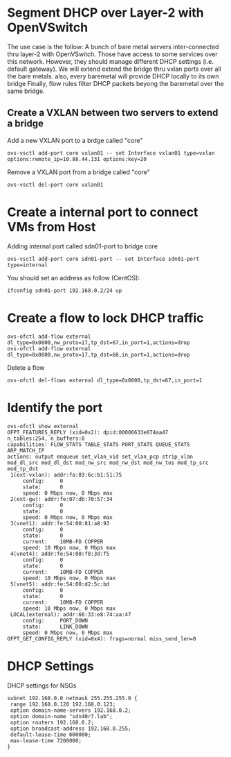 # Segment DHCP over Layer-2 with OpenVSwitch 

The use case is the follow: A bunch of bare metal servers inter-connected thru layer-2 with OpenVSwitch.
Those have access to some services over this network. However, they should manage different DHCP settings (i.e. default gateway).
We will extend extend the bridge thru vxlan ports over all the bare metals. also, every baremetal will provide DHCP locally to its own bridge
Finally, flow rules filter DHCP packets beyong the baremetal over the same bridge.  

## Create a VXLAN between two servers to extend a bridge
Add a new VXLAN port to a brdge called "core"
```
ovs-vsctl add-port core vxlan01 -- set Interface vxlan01 type=vxlan options:remote_ip=10.88.44.131 options:key=20
```
Remove a VXLAN port from a bridge called "core"
```
ovs-vsctl del-port core vxlan01
```

# Create a internal port to connect VMs from Host
Adding internal port called sdn01-port to bridge core 
```
ovs-vsctl add-port core sdn01-port -- set Interface sdn01-port type=internal
```
You should set an address as follow (CentOS):
```
ifconfig sdn01-port 192.168.0.2/24 up
```

# Create a flow to lock DHCP traffic
```
ovs-ofctl add-flow external dl_type=0x0800,nw_proto=17,tp_dst=67,in_port=1,actions=drop
ovs-ofctl add-flow external dl_type=0x0800,nw_proto=17,tp_dst=68,in_port=1,actions=drop
```
Delete a flow
```
ovs-ofctl del-flows external dl_type=0x0800,tp_dst=67,in_port=1
```
# Identify the port
```
ovs-ofctl show external
OFPT_FEATURES_REPLY (xid=0x2): dpid:00006633e874aa47
n_tables:254, n_buffers:0
capabilities: FLOW_STATS TABLE_STATS PORT_STATS QUEUE_STATS ARP_MATCH_IP
actions: output enqueue set_vlan_vid set_vlan_pcp strip_vlan mod_dl_src mod_dl_dst mod_nw_src mod_nw_dst mod_nw_tos mod_tp_src mod_tp_dst
 1(ext-vxlan): addr:fa:03:6c:b1:51:75
     config:     0
     state:      0
     speed: 0 Mbps now, 0 Mbps max
 2(ext-gw): addr:fe:07:db:70:57:34
     config:     0
     state:      0
     speed: 0 Mbps now, 0 Mbps max
 3(vnet1): addr:fe:54:00:81:a8:93
     config:     0
     state:      0
     current:    10MB-FD COPPER
     speed: 10 Mbps now, 0 Mbps max
 4(vnet4): addr:fe:54:00:f0:3d:f5
     config:     0
     state:      0
     current:    10MB-FD COPPER
     speed: 10 Mbps now, 0 Mbps max
 5(vnet5): addr:fe:54:00:d2:5c:bd
     config:     0
     state:      0
     current:    10MB-FD COPPER
     speed: 10 Mbps now, 0 Mbps max
 LOCAL(external): addr:66:33:e8:74:aa:47
     config:     PORT_DOWN
     state:      LINK_DOWN
     speed: 0 Mbps now, 0 Mbps max
OFPT_GET_CONFIG_REPLY (xid=0x4): frags=normal miss_send_len=0
```

# DHCP Settings
DHCP settings for NSGs

```
subnet 192.168.0.0 netmask 255.255.255.0 {
 range 192.168.0.120 192.168.0.123;
 option domain-name-servers 192.168.0.2;
 option domain-name "sdn40r7.lab";
 option routers 192.168.0.2;
 option broadcast-address 192.168.0.255;
 default-lease-time 600000;
 max-lease-time 7200000;
}
```


